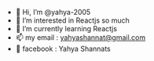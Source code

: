 - 👋 Hi, I’m @yahya-2005
- 👀 I’m interested in Reactjs so much
- 🌱 I’m currently learning Reactjs
- 📫 my email : yahyashannat@gmail.com
- 📱  facebook : Yahya Shannats
